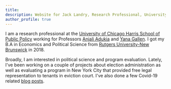 ```yaml
---
title: 
description: Website for Jack Landry, Research Professional, University of Chicago
author_profile: true
---
```


I am a research professional at the [University of Chicago Harris School of Public Policy](https://harris.uchicago.edu/) working for Professors [Anjali Adukia](https://harris.uchicago.edu/directory/anjali-adukia) and [Yana Gallen](https://harris.uchicago.edu/directory/yana-gallen). I got my B.A in Economics and Political Science from [Rutgers University-New Brunswick](https://newbrunswick.rutgers.edu/) in 2018. 

Broadly, I am interested in political science and program evaluation. Lately, I've been working on a couple of projects about election administration as well as evaluating a program in New York City that provided free legal representation to tenants in eviction court. I've also done a few Covid-19 related [blog posts](https://jacklandry.github.io/pages/Blog/).

